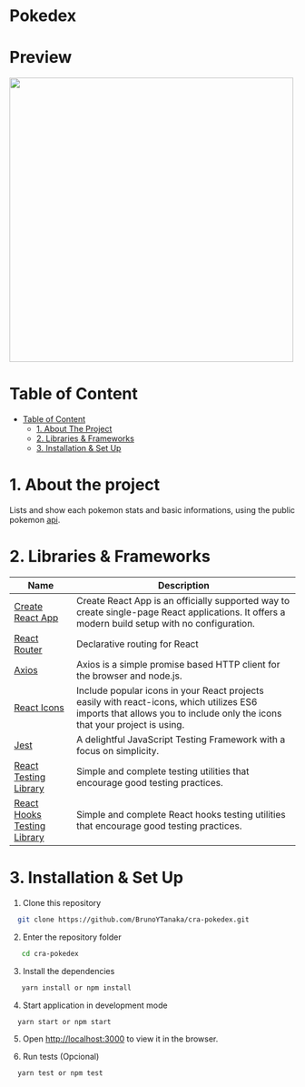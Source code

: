 # Pokedex

# Preview

<img src="preview.gif" width="500px">

# Table of Content

- [Table of Content](#table-of-content)
  - [1. About The Project](#1-about-the-project)
  - [2. Libraries & Frameworks](#2-libraries--frameworks)
  - [3. Installation & Set Up](#3-installation--set-up)

# 1. About the project
  Lists and show each pokemon stats and basic informations, using the public pokemon  [api](https://pokeapi.co/).

# 2. Libraries & Frameworks

| Name                                                     | Description                                                            |
| -------------------------------------------------------- | ---------------------------------------------------------------------- |
| [Create React App ](https://create-react-app.dev/)           |Create React App is an officially supported way to create single-page React applications. It offers a modern build setup with no configuration.               |
| [React Router](https://reactrouter.com/) | Declarative routing for React |
| [Axios](https://axios-http.com/)|   Axios is a simple promise based HTTP client for the browser and node.js.                      |
| [React Icons](https://react-icons.github.io/react-icons/)| Include popular icons in your React projects easily with react-icons, which utilizes ES6 imports that allows you to include only the icons that your project is using.                              |
| [Jest](https://jestjs.io/)    | A delightful JavaScript Testing Framework with a focus on simplicity. |
| [React Testing Library](https://testing-library.com/) |Simple and complete testing utilities that encourage good testing practices. |
| [React Hooks Testing Library](https://react-hooks-testing-library.com/) | Simple and complete React hooks testing utilities that encourage good testing practices. |


# 3. Installation & Set Up

1. Clone this repository

```bash
  git clone https://github.com/BrunoYTanaka/cra-pokedex.git
```
2. Enter the repository folder

```bash
   cd cra-pokedex
```

3. Install the dependencies

```bash
   yarn install or npm install
```

4. Start application in development mode

```bash
  yarn start or npm start
```

5. Open [http://localhost:3000](http://localhost:3000) to view it in the browser.

6. Run tests (Opcional)

```bash
  yarn test or npm test
```



